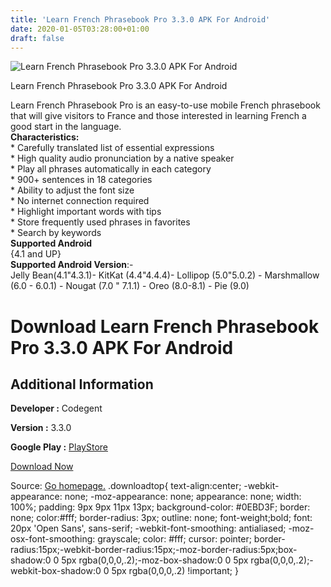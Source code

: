```yaml
---
title: 'Learn French Phrasebook Pro 3.3.0 APK For Android'
date: 2020-01-05T03:28:00+01:00
draft: false
---
```


![Learn French Phrasebook Pro 3.3.0 APK For Android](https://i0.wp.com/apkhome.net/wp-content/uploads/2020/01/Learn-French-Phrasebook-Pro-3.3.0.png "Learn French Phrasebook Pro 3.3.0 APK For Android")

  

Learn French Phrasebook Pro 3.3.0 APK For Android

Learn French Phrasebook Pro is an easy-to-use mobile French phrasebook that will give visitors to France and those interested in learning French a good start in the language.  
**Characteristics:**  
\* Carefully translated list of essential expressions  
\* High quality audio pronunciation by a native speaker  
\* Play all phrases automatically in each category  
\* 900+ sentences in 18 categories  
\* Ability to adjust the font size  
\* No internet connection required  
\* Highlight important words with tips  
\* Store frequently used phrases in favorites  
\* Search by keywords  
**Supported Android**  
{4.1 and UP}  
**Supported Android Version**:-  
Jelly Bean(4.1"4.3.1)- KitKat (4.4"4.4.4)- Lollipop (5.0"5.0.2) - Marshmallow (6.0 - 6.0.1) - Nougat (7.0 " 7.1.1) - Oreo (8.0-8.1) - Pie (9.0)

Download Learn French Phrasebook Pro 3.3.0 APK For Android
==========================================================

Additional Information
----------------------

**Developer :** Codegent

**Version :** 3.3.0

**Google Play :** [PlayStore](https://play.google.com/store/apps/details?id=com.codegent.apps.learn.frenchpro&hl=en)

  

[Download Now](https://store4app.co/post/learn-french-phrasebook-pro-3-3-0-apk-for-android_1578159247)

  
Source: [Go homepage.](https://store4app.co/post/learn-french-phrasebook-pro-3-3-0-apk-for-android_1578159247) .downloadtop{ text-align:center; -webkit-appearance: none; -moz-appearance: none; appearance: none; width: 100%; padding: 9px 9px 11px 13px; background-color: #0EBD3F; border: none; color:#fff; border-radius: 3px; outline: none; font-weight;bold; font: 20px 'Open Sans', sans-serif; -webkit-font-smoothing: antialiased; -moz-osx-font-smoothing: grayscale; color: #fff; cursor: pointer; border-radius:15px;-webkit-border-radius:15px;-moz-border-radius:5px;box-shadow:0 0 5px rgba(0,0,0,.2);-moz-box-shadow:0 0 5px rgba(0,0,0,.2);-webkit-box-shadow:0 0 5px rgba(0,0,0,.2) !important; }